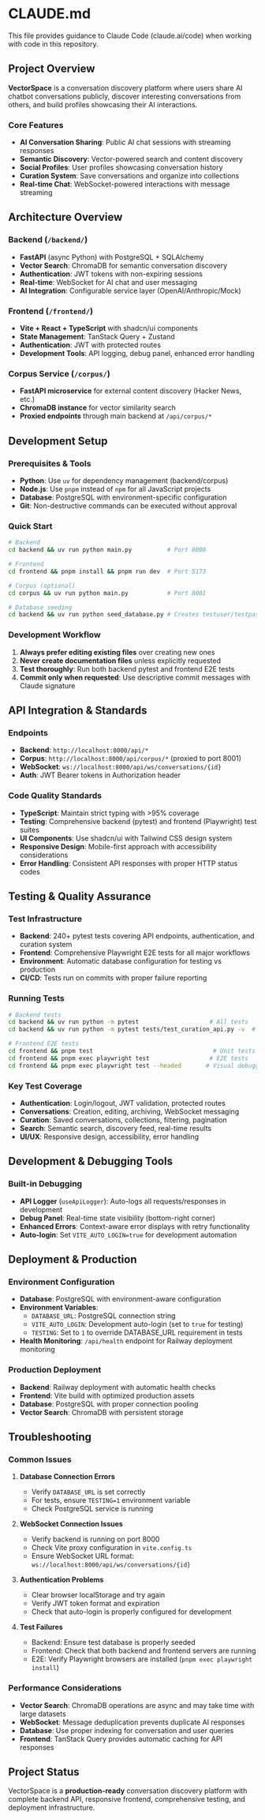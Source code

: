 # CLAUDE.md

This file provides guidance to Claude Code (claude.ai/code) when working with code in this repository.

## Project Overview

**VectorSpace** is a conversation discovery platform where users share AI chatbot conversations publicly, discover interesting conversations from others, and build profiles showcasing their AI interactions.

### Core Features
- **AI Conversation Sharing**: Public AI chat sessions with streaming responses
- **Semantic Discovery**: Vector-powered search and content discovery
- **Social Profiles**: User profiles showcasing conversation history
- **Curation System**: Save conversations and organize into collections
- **Real-time Chat**: WebSocket-powered interactions with message streaming

## Architecture Overview

### Backend (`/backend/`)
- **FastAPI** (async Python) with PostgreSQL + SQLAlchemy
- **Vector Search**: ChromaDB for semantic conversation discovery
- **Authentication**: JWT tokens with non-expiring sessions
- **Real-time**: WebSocket for AI chat and user messaging
- **AI Integration**: Configurable service layer (OpenAI/Anthropic/Mock)

### Frontend (`/frontend/`)
- **Vite + React + TypeScript** with shadcn/ui components
- **State Management**: TanStack Query + Zustand
- **Authentication**: JWT with protected routes
- **Development Tools**: API logging, debug panel, enhanced error handling

### Corpus Service (`/corpus/`)
- **FastAPI microservice** for external content discovery (Hacker News, etc.)
- **ChromaDB instance** for vector similarity search
- **Proxied endpoints** through main backend at `/api/corpus/*`

## Development Setup

### Prerequisites & Tools
- **Python**: Use `uv` for dependency management (backend/corpus)
- **Node.js**: Use `pnpm` instead of `npm` for all JavaScript projects
- **Database**: PostgreSQL with environment-specific configuration
- **Git**: Non-destructive commands can be executed without approval

### Quick Start
```bash
# Backend
cd backend && uv run python main.py          # Port 8000

# Frontend  
cd frontend && pnpm install && pnpm run dev  # Port 5173

# Corpus (optional)
cd corpus && uv run python main.py           # Port 8001

# Database seeding
cd backend && uv run python seed_database.py # Creates testuser/testpass
```

### Development Workflow
1. **Always prefer editing existing files** over creating new ones
2. **Never create documentation files** unless explicitly requested
3. **Test thoroughly**: Run both backend pytest and frontend E2E tests
4. **Commit only when requested**: Use descriptive commit messages with Claude signature

## API Integration & Standards

### Endpoints
- **Backend**: `http://localhost:8000/api/*`
- **Corpus**: `http://localhost:8000/api/corpus/*` (proxied to port 8001)
- **WebSocket**: `ws://localhost:8000/api/ws/conversations/{id}`
- **Auth**: JWT Bearer tokens in Authorization header

### Code Quality Standards
- **TypeScript**: Maintain strict typing with >95% coverage
- **Testing**: Comprehensive backend (pytest) and frontend (Playwright) test suites
- **UI Components**: Use shadcn/ui with Tailwind CSS design system
- **Responsive Design**: Mobile-first approach with accessibility considerations
- **Error Handling**: Consistent API responses with proper HTTP status codes

## Testing & Quality Assurance

### Test Infrastructure
- **Backend**: 240+ pytest tests covering API endpoints, authentication, and curation system
- **Frontend**: Comprehensive Playwright E2E tests for all major workflows
- **Environment**: Automatic database configuration for testing vs production
- **CI/CD**: Tests run on commits with proper failure reporting

### Running Tests
```bash
# Backend tests
cd backend && uv run python -m pytest                    # All tests
cd backend && uv run python -m pytest tests/test_curation_api.py -v  # Specific tests

# Frontend E2E tests  
cd frontend && pnpm test                                  # Unit tests
cd frontend && pnpm exec playwright test                 # E2E tests
cd frontend && pnpm exec playwright test --headed       # Visual debugging
```

### Key Test Coverage
- **Authentication**: Login/logout, JWT validation, protected routes
- **Conversations**: Creation, editing, archiving, WebSocket messaging
- **Curation**: Saved conversations, collections, filtering, pagination
- **Search**: Semantic search, discovery feed, real-time results
- **UI/UX**: Responsive design, accessibility, error handling

## Development & Debugging Tools

### Built-in Debugging
- **API Logger** (`useApiLogger`): Auto-logs all requests/responses in development
- **Debug Panel**: Real-time state visibility (bottom-right corner)
- **Enhanced Errors**: Context-aware error displays with retry functionality
- **Auto-login**: Set `VITE_AUTO_LOGIN=true` for development automation

## Deployment & Production

### Environment Configuration
- **Database**: PostgreSQL with environment-aware configuration
- **Environment Variables**: 
  - `DATABASE_URL`: PostgreSQL connection string
  - `VITE_AUTO_LOGIN`: Development auto-login (set to `true` for testing)
  - `TESTING`: Set to `1` to override DATABASE_URL requirement in tests
- **Health Monitoring**: `/api/health` endpoint for Railway deployment monitoring

### Production Deployment
- **Backend**: Railway deployment with automatic health checks
- **Frontend**: Vite build with optimized production assets
- **Database**: PostgreSQL with proper connection pooling
- **Vector Search**: ChromaDB with persistent storage

## Troubleshooting

### Common Issues
1. **Database Connection Errors**
   - Verify `DATABASE_URL` is set correctly
   - For tests, ensure `TESTING=1` environment variable
   - Check PostgreSQL service is running

2. **WebSocket Connection Issues**
   - Verify backend is running on port 8000
   - Check Vite proxy configuration in `vite.config.ts`
   - Ensure WebSocket URL format: `ws://localhost:8000/api/ws/conversations/{id}`

3. **Authentication Problems**
   - Clear browser localStorage and try again
   - Verify JWT token format and expiration
   - Check that auto-login is properly configured for development

4. **Test Failures**
   - Backend: Ensure test database is properly seeded
   - Frontend: Check that both backend and frontend servers are running
   - E2E: Verify Playwright browsers are installed (`pnpm exec playwright install`)

### Performance Considerations
- **Vector Search**: ChromaDB operations are async and may take time with large datasets
- **WebSocket**: Message deduplication prevents duplicate AI responses
- **Database**: Use proper indexing for conversation and user queries
- **Frontend**: TanStack Query provides automatic caching for API responses

## Project Status
VectorSpace is a **production-ready** conversation discovery platform with complete backend API, responsive frontend, comprehensive testing, and deployment infrastructure.